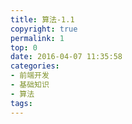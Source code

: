 ```yaml
---
title: 算法-1.1
copyright: true
permalink: 1
top: 0
date: 2016-04-07 11:35:58
categories:
- 前端开发
- 基础知识
- 算法
tags:
---
```

